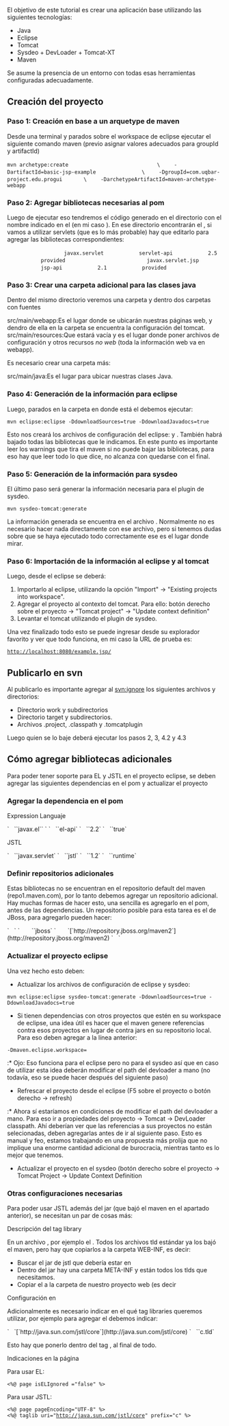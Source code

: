 El objetivo de este tutorial es crear una aplicación base utilizando las siguientes tecnologías:

-   Java
-   Eclipse
-   Tomcat
-   Sysdeo + DevLoader + Tomcat-XT
-   Maven

Se asume la presencia de un entorno con todas esas herramientas configuradas adecuadamente.

Creación del proyecto
---------------------

### Paso 1: Creación en base a un arquetype de maven

Desde una terminal y parados sobre el workspace de eclipse ejecutar el siguiente comando maven (previo asignar valores adecuados para groupId y artifactId)

`mvn archetype:create                             \`
`    -DartifactId=basic-jsp-example               \`
`    -DgroupId=com.uqbar-project.edu.progui       \`
`    -DarchetypeArtifactId=maven-archetype-webapp `

### Paso 2: Agregar bibliotecas necesarias al pom

Luego de ejecutar eso tendremos el código generado en el directorio con el nombre indicado en el (en mi caso ). En ese directorio encontrarán el , si vamos a utilizar servlets (que es lo más probable) hay que editarlo para agregar las bibliotecas correspondientes:

`       `<dependency>
`           `<groupId>`javax.servlet`</groupId>
`           `<artifactId>`servlet-api`</artifactId>
`           `<version>`2.5`</version>
`           `<scope>`provided`</scope>
`       `</dependency>
`       `<dependency>
`           `<groupId>`javax.servlet.jsp`</groupId>
`           `<artifactId>`jsp-api`</artifactId>
`           `<version>`2.1`</version>
`           `<scope>`provided`</scope>
`       `</dependency>

### Paso 3: Crear una carpeta adicional para las clases java

Dentro del mismo directorio veremos una carpeta y dentro dos carpetas con fuentes

src/main/webapp:Es el lugar donde se ubicarán nuestras páginas web, y dendro de ella en la carpeta  se encuentra la configuración del tomcat.
src/main/resources:Que estará vacía y es el lugar donde poner archivos de configuración y otros recursos *no web* (toda la información web va en webapp).  

Es necesario crear una carpeta más:

src/main/java:Es el lugar para ubicar nuestras clases Java.  

### Paso 4: Generación de la información para eclipse

Luego, parados en la carpeta en donde está el debemos ejecutar:

`mvn eclipse:eclipse -DdownloadSources=true -DdownloadJavadocs=true`

Esto nos creará los archivos de configuración del eclipse: y . También habrá bajado todas las bibliotecas que le indicamos. En este punto es importante leer los warnings que tira el maven si no puede bajar las bibliotecas, para eso hay que leer todo lo que dice, no alcanza con quedarse con el final.

### Paso 5: Generación de la información para sysdeo

El último paso será generar la información necesaria para el plugin de sysdeo.

`mvn sysdeo-tomcat:generate`

La información generada se encuentra en el archivo . Normalmente no es necesario hacer nada directamente con ese archivo, pero si tenemos dudas sobre que se haya ejecutado todo correctamente ese es el lugar donde mirar.

### Paso 6: Importación de la información al eclipse y al tomcat

Luego, desde el eclipse se deberá:

1.  Importarlo al eclipse, utilizando la opción "Import" -&gt; "Existing projects into workspace".
2.  Agregar el proyecto al contexto del tomcat. Para ello: botón derecho sobre el proyecto -&gt; "Tomcat project" -&gt; "Update context definition"
3.  Levantar el tomcat utilizando el plugin de sysdeo.

Una vez finalizado todo esto se puede ingresar desde su explorador favorito y ver que todo funciona, en mi caso la URL de prueba es:

[`http://localhost:8080/example.jsp/`](http://localhost:8080/example.jsp/)

Publicarlo en svn
-----------------

Al publicarlo es importante agregar al <svn:ignore> los siguientes archivos y directorios:

-   Directorio work y subdirectorios
-   Directorio target y subdirectorios.
-   Archivos .project, .classpath y .tomcatplugin

Luego quien se lo baje deberá ejecutar los pasos 2, 3, 4.2 y 4.3

Cómo agregar bibliotecas adicionales
------------------------------------

Para poder tener soporte para EL y JSTL en el proyecto eclipse, se deben agregar las siguientes dependencias en el pom y actualizar el proyecto

### Agregar la dependencia en el pom

Expression Languaje  

<dependency>
`   `<groupId>`javax.el`</groupId>` `
`   `<artifactId>`el-api`</artifactId>
`   `<version>`2.2`</version>
`   `<optional>`true`</optional>
</dependency>

JSTL  

<dependency>
`   `<groupId>`javax.servlet`</groupId>
`   `<artifactId>`jstl`</artifactId>
`   `<version>`1.2`</version>
`   `<scope>`runtime`</scope>
</dependency>

### Definir repositorios adicionales

Estas bibliotecas no se encuentran en el repositorio default del maven (repo1.maven.com), por lo tanto debemos agregar un repositorio adicional. Hay muchas formas de hacer esto, una sencilla es agregarlo en el pom, antes de las dependencias. Un repositorio posible para esta tarea es el de JBoss, para agregarlo pueden hacer:

<repositories>
`   `<repository>
`       `<id>`jboss`</id>
`       `<url>[`http://repository.jboss.org/maven2`](http://repository.jboss.org/maven2)</url>
`   `</repository>
</repositories>

### Actualizar el proyecto eclipse

Una vez hecho esto deben:

-   Actualizar los archivos de configuración de eclipse y sysdeo:

`mvn eclipse:eclipse sysdeo-tomcat:generate -DdownloadSources=true -DdownloadJavadocs=true`

-   Si tienen dependencias con otros proyectos que estén en su workspace de eclipse, una idea útil es hacer que el maven genere referencias contra esos proyectos en lugar de contra jars en su repositorio local. Para eso deben agregar a la línea anterior:

`-Dmaven.eclipse.workspace=`<path a su workspace de eclipse>

:\* Ojo: Eso funciona para el eclipse pero no para el sysdeo así que en caso de utilizar esta idea deberán modificar el path del devloader a mano (no todavía, eso se puede hacer después del siguiente paso)

-   Refrescar el proyecto desde el eclipse (F5 sobre el proyecto o botón derecho -&gt; refresh)

:\* Ahora sí estaríamos en condiciones de modificar el path del devloader a mano. Para eso ir a propiedades del proyecto -&gt; Tomcat -&gt; DevLoader classpath. Ahí deberían ver que las referencias a sus proyectos no están selecionadas, deben agregarlas antes de ir al siguiente paso.
Esto es manual y feo, estamos trabajando en una propuesta más prolija que no implique una enorme cantidad adicional de burocracia, mientras tanto es lo mejor que tenemos.

-   Actualizar el proyecto en el sysdeo (botón derecho sobre el proyecto -&gt; Tomcat Project -&gt; Update Context Definition

### Otras configuraciones necesarias

Para poder usar JSTL además del jar (que bajó el maven en el apartado anterior), se necesitan un par de cosas más:

Descripción del tag library  

En un archivo , por ejemplo el . Todos los archivos tld estándar ya los bajó el maven, pero hay que copiarlos a la carpeta WEB-INF, es decir:

-   Buscar el jar de jstl que debería estar en
-   Dentro del jar hay una carpeta META-INF y están todos los tlds que necesitamos.
-   Copiar el a la carpeta de nuestro proyecto web (es decir

Configuración en   

Adicionalmente es necesario indicar en el qué tag libraries queremos utilizar, por ejemplo para agregar el debemos indicar:

<taglib>
`   `<taglib-uri>[`http://java.sun.com/jstl/core`](http://java.sun.com/jstl/core)</taglib-uri>
`   `<taglib-location>`c.tld`</taglib-location>
</taglib>

Esto hay que ponerlo dentro del tag , al final de todo.

Indicaciones en la página   

Para usar EL:

`<%@ page isELIgnored ="false" %> `

Para usar JSTL:

`<%@ page pageEncoding="UTF-8" %> `
`<%@ taglib uri="`[`http://java.sun.com/jstl/core`](http://java.sun.com/jstl/core)`" prefix="c" %>`
